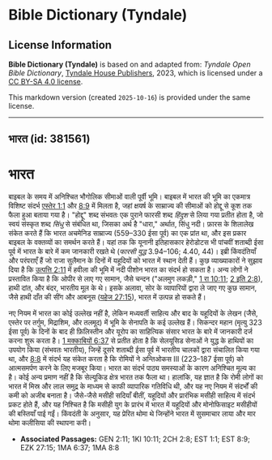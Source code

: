 # Bible Dictionary (Tyndale)

## License Information

**Bible Dictionary (Tyndale)** is based on and adapted from: _Tyndale Open Bible Dictionary_, [Tyndale House Publishers](https://tyndaleopenresources.com/), 2023, which is licensed under a [CC BY-SA 4.0 license](https://creativecommons.org/licenses/by-sa/4.0/legalcode.en).

This markdown version (created `2025-10-16`) is provided under the same license.



--------------------------------

## भारत (id: 381561)

भारत
====

बाइबल के समय में अनिश्चित भौगोलिक सीमाओं वाली पूर्वी भूमि। बाइबल में भारत की भूमि का एकमात्र विशिष्ट संदर्भ [एस्तेर 1:1](https://ref.ly/Esth1:1) और [8:9](https://ref.ly/Esth8:9) में मिलता है, जहां क्षयर्ष के साम्राज्य की सीमाओं को होद्दू से कूश तक फैला हुआ बताया गया है। "होद्दू" शब्द संभवतः एक पुराने फारसी शब्द *हिंदुश* से लिया गया प्रतीत होता है, जो स्वयं संस्कृत शब्द *सिंधु* से संबंधित था, जिसका अर्थ है "धारा," अर्थात, सिंधु नदी। फ़ारस के शिलालेख संकेत करते हैं कि भारत अचमेनिड साम्राज्य (559–330 ईसा पूर्व) का एक प्रांत था, और इस प्रकार बाइबल के वक्तव्यों का समर्थन करते हैं। यहां तक कि यूनानी इतिहासकार हेरोडोटस भी पांचवीं शताब्दी ईसा पूर्व में भारत के बारे में कम जानकारी रखते थे (*फारसी युद्ध* 3\.94–106; 4\.40, 44\)। इब्री किंवदंतियाँ और परंपराएँ हैं जो राजा सुलैमान के दिनों में यहूदियों को भारत में स्थान देती हैं। कुछ व्याख्याकारों ने सुझाव दिया है कि [उत्पत्ति 2:11](https://ref.ly/Gen2:11) में हवीला की भूमि में नदी पीशोन भारत का संदर्भ हो सकता है। अन्य लोगों ने प्रस्तावित किया है कि ओपीर से लाए गए सामान, जैसे चन्दन ("अलमुग लकड़ी," [1 रा 10:11](https://ref.ly/1Kgs10:11); [2 इति 2:8](https://ref.ly/2Chr2:8)), हाथी दांत, और बंदर, भारतीय मूल के थे। इसके अलावा, सोर के व्यापारियों द्वारा ले जाए गए कुछ सामान, जैसे हाथी दाँत की सींग और आबनूस ([यहेज 27:15](https://ref.ly/Ezek27:15)), भारत में उत्पन्न हो सकते हैं।

नए नियम में भारत का कोई उल्लेख नहीं है, लेकिन मध्यवर्ती साहित्य और बाद के यहूदियों के लेखन (जैसे, एस्तेर पर तर्गुम, मिद्राशिम, और तलमूद) में भूमि के सेनापति के कई उल्लेख हैं। सिकन्दर महान (मृत्यु 323 ईसा पूर्व) के दिनों के बाद ही फ़िलिस्तीन और यूरोप का साहित्यिक संसार भारत के बारे में जानकारी दर्ज करना शुरू करता है। [1 मक्काबियों 6:37](https://ref.ly/1Macc6:37) से प्रतीत होता है कि सेलयूसिड सेनाओं ने युद्ध के हाथियों का उपयोग किया (संभवतः भारतीय), जिन्हें दूसरे शताब्दी ईसा पूर्व में भारतीय चालकों द्वारा संचालित किया गया था, और [8:8](https://ref.ly/1Macc8:8) में संदर्भ यह संकेत करता है कि रोमियों ने अन्तिओकस III (223–187 ईसा पूर्व) को आत्मसमर्पण करने के लिए मजबूर किया। भारत का संदर्भ पाठ्य समस्याओं के कारण अनिश्चित मूल्य का है। कोई अन्य प्रमाण नहीं है कि सेल्यूकिड क्षेत्र भारत तक फैला था। हालांकि, यह ज्ञात है कि रोमी लोगों का भारत में मिस्र और लाल समुद्र के माध्यम से काफी व्यापारिक गतिविधि थी, और यह नए नियम में संदर्भों की कमी को अजीब बनाता है। जैसे\-जैसे मसीही सदियाँ बीतीं, यहूदियों और प्रारंभिक मसीही साहित्य में संदर्भ प्रकट होते हैं, और यह निश्चित है कि मसीही युग के प्रारंभ में भारत में यहूदियों और मोनोफिसाइट मसीहीयों की बस्तियाँ पाई गईं। किंवदंती के अनुसार, यह प्रेरित थोमा थे जिन्होंने भारत में सुसमाचार लाया और मार थोमा कलीसिया की स्थापना करी।

* **Associated Passages:** GEN 2:11; 1KI 10:11; 2CH 2:8; EST 1:1; EST 8:9; EZK 27:15; 1MA 6:37; 1MA 8:8

